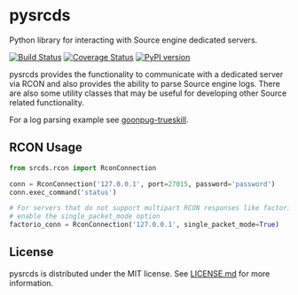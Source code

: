 pysrcds
=======

Python library for interacting with Source engine dedicated servers.

[![Build Status](https://travis-ci.org/pmrowla/pysrcds.svg?branch=master)](https://travis-ci.org/pmrowla/pysrcds)
[![Coverage Status](https://coveralls.io/repos/github/pmrowla/pysrcds/badge.svg?branch=master)](https://coveralls.io/github/pmrowla/pysrcds?branch=master)
[![PyPI version](https://badge.fury.io/py/pysrcds.svg)](https://pypi.python.org/pypi/pysrcds/)

pysrcds provides the functionality to communicate with a dedicated server via
RCON and also provides the ability to parse Source engine logs. There are also
some utility classes that may be useful for developing other Source related
functionality.

For a log parsing example see [goonpug-trueskill](https://github.com/goonpug/goonpug-trueskill).

RCON Usage
-------------

```python
from srcds.rcon import RconConnection

conn = RconConnection('127.0.0.1', port=27015, password='password')
conn.exec_command('status')

# For servers that do not support multipart RCON responses like factorio,
# enable the single_packet_mode option
factorio_conn = RconConnection('127.0.0.1', single_packet_mode=True)
```

License
-------

pysrcds is distributed under the MIT license. See
[LICENSE.md](https://github.com/pmrowla/pysrcds/blob/master/LICENSE.md)
for more information.

